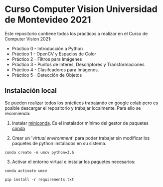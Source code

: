 # Curso Computer Vision Universidad de Montevideo 2021

Este repositorio contiene todos los prácticos a realizar en el Curso de Computer Vision 2021:

* Práctico 0 - Introducción a Python
* Práctico 1 - OpenCV y Espacios de Color
* Práctico 2 - Filtros para Imágenes
* Práctico 3 - Puntos de Interes, Descriptores y Transformaciones
* Práctico 4 - Clasifcadores para Imágenes.
* Práctico 5 - Detección de Objetos

## Instalación local

Se pueden realizar todos los prácticos trabajando en google colab pero es posible descargar el repositorio y trabajar localmente. Para ello se recomienda:

1. Instalar [miniconda](https://docs.conda.io/en/latest/miniconda.html). Es el instalador mínimo del gestor de paquetes [conda](https://docs.conda.io/en/latest/)

2. Crear un '*virtual environment*' para poder trabajar sin modificar los paquetes de python instalados en su sistema.

`conda create -n umcv python=3.6`

3. Activar el entorno virtual e instalar los paquetes necesarios:

`conda activate umcv`

`pip install -r requirements.txt`

